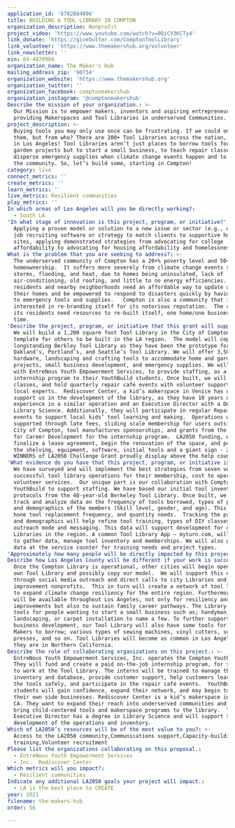 ```yaml
---
application_id: '6782884896'
title: BUILDING A TOOL LIBRARY IN COMPTON
organization_description: Nonprofit
project_video: 'https://www.youtube.com/watch?v=0QiCV3KCTy4'
link_donate: 'https://givebutter.com/ComptonToolLibrary'
link_volunteer: 'https://www.themakershub.org/volunteer'
link_newsletter: ''
ein: 84-4870984
organization_name: The Maker's Hub
mailing_address_zip: '90734'
organization_website: 'https://www.themakershub.org'
organization_twitter: ''
organization_facebook: comptonmakershub
organization_instagram: '@comptonmakershub'
Describe the mission of your organization.: >-
  Our Mission is to empower makers, inventors and aspiring entrepreneurs by
  providing Makerspaces and Tool Libraries in underserved Communities.
project_description: >-
  Buying tools you may only use once can be frustrating. If we could only borrow
  them, but from who? There are 200+ Tool Libraries across the nation, but none
  in Los Angeles! Tool Libraries aren’t just places to borrow tools for home and
  garden projects but to start a small business, to teach repair classes, to
  disperse emergency supplies when climate change events happen and to empower
  the community. So, let’s build some, starting in Compton!
category: live
connect_metrics: ''
create_metrics: ''
learn_metrics: ''
live_metrics: Resilient communities
play_metrics: ''
In which areas of Los Angeles will you be directly working?:
  - South LA
'In what stage of innovation is this project, program, or initiative?': >-
  Applying a proven model or solution to a new issue or sector (e.g., using a
  job recruiting software or strategy to match clients to supportive housing
  sites, applying demonstrated strategies from advocating for college
  affordability to advocating for housing affordability and homelessness, etc.)
What is the problem that you are seeking to address?: >-
  The underserved community of Compton has a 20+% poverty level and 50+%
  homeownership.  It suffers more severely from climate change events such as
  storms, flooding, and heat, due to homes being uninsulated, lack of
  air-conditioning, old roofing, and little to no energy efficiencies. The
  residents and nearby neighborhoods need an affordable way to update and repair
  their homes and be empowered to respond to disasters quickly by having access
  to emergency tools and supplies.   Compton is also a community that is
  interested in re-branding itself for its notorious reputation.  The city and
  its residents need resources to re-built itself, one home/one business at a
  time.  
'Describe the project, program, or initiative that this grant will support to address the problem identified.': >-
  We will build a 1,200 square foot Tool Library in the City of Compton as a
  template for others to be built in the LA region.  The model will copy the
  longstanding Berkley Tool Library as they have been the prototype for
  Oakland’s, Portland’s, and Seattle’s Tool Library. We will offer 3,500+
  hardware, landscaping and crafting tools to accommodate home and garden
  projects, small business development, and emergency supplies. We will partner
  with EntreNous Youth Empowerment Services, to provide staffing, as a paid
  internship program to their YouthBuild students. Once built, we will offer DIY
  classes, and hold quarterly repair café events with volunteer support from
  local experts.  Rediscover Center, a kid’s makerspace in Venice has offered to
  support us in the development of the library, as they have 10 years of
  experience in a similar operation and an Executive Director with a Degree in
  Library Science. Additionally, they will participate in regular Repair Café
  events to support local kids’ tool learning and making.  Operations will be
  supported through late fees, sliding scale membership for users outside the
  City of Compton, tool manufactures sponsorships, and grants from the Community
  for Career Development for the internship program.  LA2050 funding, will
  finalize a lease agreement, begin the renovation of the space, and purchase
  the shelving, equipment, software, initial tools and a giant sign - 2021
  WINNERS of LA2050 Challenge Grant proudly display above the help counter. 
'What evidence do you have that this project, program, or initiative is or will be successful, and how will you define and measure success?': >-
  We have surveyed and will implement the best strategies from seven very
  successful tool library operations for their membership, cost to operate, and
  volunteer services.  Our unique part is our collaboration with Compton
  YouthBuild to support staffing. We have based our initial tool inventory and
  protocols from the 40-year-old Berkeley Tool Library. Once built, we will
  track and analyze data on the frequency of tools borrowed, types of projects,
  and demographics of the members (Skill level, gender, and age). This will help
  hone tool replacement frequency, and quantity needs.  Tracking the projects
  and demographics will help refine tool training, types of DIY classes, and
  outreach mode and messaging. This data will support development for other Tool
  Libraries in the region. A common Tool Library App – myturn.com, will be used
  to gather data, manage tool inventory and memberships. We will also gather
  data at the service counter for training needs and project types.
'Approximately how many people will be directly impacted by this project, program, or initiative?': '5000'
Describe how Los Angeles County will be different if your work is successful.: >-
  Once the Compton Library is operational, other cities will begin opening their
  own Tool Library and possibly copy our model.  We will support this effort
  through social media outreach and direct calls to city Libraries and home
  improvement nonprofits.  This in turn will create a network of tool libraries
  to expand climate change resiliency for the entire region. Furthermore, tools
  will be available throughout Los Angeles, not only for resiliency and home
  improvements but also to sustain family career pathways. The Library will have
  tools for people wanting to start a small business such as; handyman,
  landscaping, or carpet installation to name a few. To further support small
  business development, our Tool Library will also have some tools for craft
  Makers to borrow; various types of sewing machines, vinyl cutters, sublimation
  presses, and so on. Tool Libraries will become as common in Los Angeles as
  they are in Northern California. 
Describe the role of collaborating organizations on this project.: >-
  EntreNous Youth Empowerment Services, Inc. operates the Compton YouthBuild. 
  They will fund and create a paid on-the-job internship program, for students
  to work at the Tool Library. The interns will be trained to manage the tool
  inventory and database, provide customer support, help customers learn to use
  the tools safely, and participate in the repair café events.  YouthBuild
  students will gain confidence, expand their network, and may begin to create
  their own side businesses. Rediscover Center is a kid’s makerspace in Venice,
  CA. They want to expand their reach into underserved communities and will
  bring child-centered tools and makerspace programs to the library.  The
  Executive Director has a degree in Library Science and will support the
  development of the operations and inventory. 
Which of LA2050’s resources will be of the most value to you?: >-
  Access to the LA2050 community,Communications support,Capacity-building and
  training,Volunteer recruitment
Please list the organizations collaborating on this proposal.:
  - EntreNous Youth Empowerment Services
  - Inc.  Rediscover Center
Which metrics will you impact?:
  - Resilient communities
Indicate any additional LA2050 goals your project will impact.:
  - LA is the best place to CREATE
year: 2021
filename: the-makers-hub
order: 56

---
```

